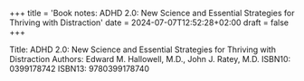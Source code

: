 +++
title = 'Book notes: ADHD 2.0: New Science and Essential Strategies for Thriving with Distraction'
date = 2024-07-07T12:52:28+02:00
draft = false
+++

Title: ADHD 2.0: New Science and Essential Strategies for Thriving with Distraction
Authors: Edward M. Hallowell, M.D., John J. Ratey, M.D.
ISBN10: 0399178742
ISBN13: 9780399178740